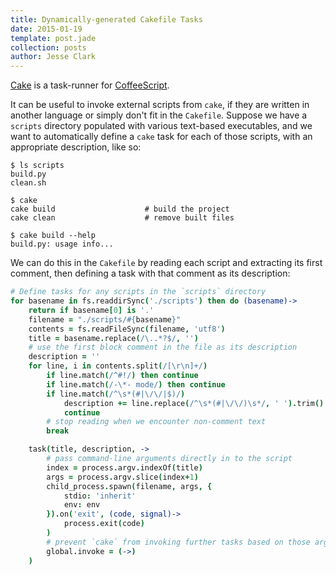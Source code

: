 ```yaml
---
title: Dynamically-generated Cakefile Tasks
date: 2015-01-19
template: post.jade
collection: posts
author: Jesse Clark
---
```


[Cake](http://coffeescript.org/documentation/docs/cake.html) is a task-runner for [CoffeeScript](http://coffeescript.org/).

It can be useful to invoke external scripts from `cake`, if they are written in another language or simply don't fit in the `Cakefile`. Suppose we have a `scripts` directory populated with various text-based executables, and we want to automatically define a `cake` task for each of those scripts, with an appropriate description, like so:

```
$ ls scripts
build.py
clean.sh

$ cake
cake build                    # build the project
cake clean                    # remove built files

$ cake build --help
build.py: usage info...
```

We can do this in the `Cakefile` by reading each script and extracting its  first comment, then defining a task with that comment as its description:

```CoffeeScript
# Define tasks for any scripts in the `scripts` directory
for basename in fs.readdirSync('./scripts') then do (basename)->
    return if basename[0] is '.'
    filename = "./scripts/#{basename}"
    contents = fs.readFileSync(filename, 'utf8')
    title = basename.replace(/\..*?$/, '')
    # use the first block comment in the file as its description
    description = ''
    for line, i in contents.split(/[\r\n]+/)
        if line.match(/^#!/) then continue
        if line.match(/-\*- mode/) then continue
        if line.match(/^\s*(#|\/\/|$)/)
            description += line.replace(/^\s*(#|\/\/)\s*/, ' ').trim()
            continue
        # stop reading when we encounter non-comment text
        break

    task(title, description, ->
        # pass command-line arguments directly in to the script
        index = process.argv.indexOf(title)
        args = process.argv.slice(index+1)
        child_process.spawn(filename, args, {
            stdio: 'inherit'
            env: env
        }).on('exit', (code, signal)->
            process.exit(code)
        )
        # prevent `cake` from invoking further tasks based on those arguments
        global.invoke = (->)
    )
```
